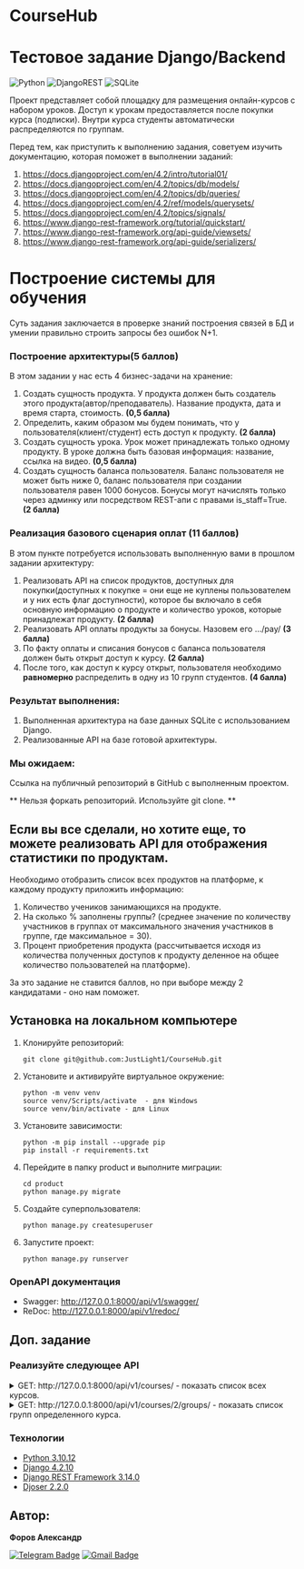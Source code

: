 # CourseHub

# Тестовое задание Django/Backend

![Python](https://img.shields.io/badge/python-3670A0?style=for-the-badge&logo=python&logoColor=ffdd54) ![DjangoREST](https://img.shields.io/badge/DJANGO-REST-ff1709?style=for-the-badge&logo=django&logoColor=white&color=ff1709&labelColor=gray) ![SQLite](https://img.shields.io/badge/sqlite-%2307405e.svg?style=for-the-badge&logo=sqlite&logoColor=white)

Проект представляет собой площадку для размещения онлайн-курсов с набором уроков. Доступ к урокам предоставляется после покупки курса (подписки). Внутри курса студенты автоматически распределяются по группам.

Перед тем, как приступить к выполнению задания, советуем изучить документацию, которая поможет в выполнении заданий:

1. https://docs.djangoproject.com/en/4.2/intro/tutorial01/
2. https://docs.djangoproject.com/en/4.2/topics/db/models/
3. https://docs.djangoproject.com/en/4.2/topics/db/queries/
4. https://docs.djangoproject.com/en/4.2/ref/models/querysets/
5. https://docs.djangoproject.com/en/4.2/topics/signals/
6. https://www.django-rest-framework.org/tutorial/quickstart/
7. https://www.django-rest-framework.org/api-guide/viewsets/
8. https://www.django-rest-framework.org/api-guide/serializers/

# Построение системы для обучения

Суть задания заключается в проверке знаний построения связей в БД и умении правильно строить запросы без ошибок N+1.

### Построение архитектуры(5 баллов)

В этом задании у нас есть 4 бизнес-задачи на хранение:

1. Создать сущность продукта. У продукта должен быть создатель этого продукта(автор/преподаватель). Название продукта, дата и время старта, стоимость. **(0,5 балла)**
2. Определить, каким образом мы будем понимать, что у пользователя(клиент/студент) есть доступ к продукту. **(2 балла)**
3. Создать сущность урока. Урок может принадлежать только одному продукту. В уроке должна быть базовая информация: название, ссылка на видео. **(0,5 балла)**
4. Создать сущность баланса пользователя. Баланс пользователя не может быть ниже 0, баланс пользователя при создании пользователя равен 1000 бонусов. Бонусы могут начислять только через админку или посредством REST-апи с правами is_staff=True. **(2 балла)**

### Реализация базового сценария оплат (11 баллов)

В этом пункте потребуется использовать выполненную вами в прошлом задании архитектуру:

1. Реализовать API на список продуктов, доступных для покупки(доступных к покупке = они еще не куплены пользователем и у них есть флаг доступности), которое бы включало в себя основную информацию о продукте и количество уроков, которые принадлежат продукту. **(2 балла)**
2. Реализовать API оплаты продукты за бонусы. Назовем его …/pay/ **(3 балла)**
3. По факту оплаты и списания бонусов с баланса пользователя должен быть открыт доступ к курсу. **(2 балла)**
4. После того, как доступ к курсу открыт, пользователя необходимо **равномерно** распределить в одну из 10 групп студентов. **(4 балла)**

### Результат выполнения:

1. Выполненная архитектура на базе данных SQLite с использованием Django.
2. Реализованные API на базе готовой архитектуры.

### Мы ожидаем:

Ссылка на публичный репозиторий в GitHub с выполненным проектом.

** Нельзя форкать репозиторий. Используйте git clone. **

## Если вы все сделали, но хотите еще, то можете реализовать API для отображения статистики по продуктам.

Необходимо отобразить список всех продуктов на платформе, к каждому продукту приложить информацию:

1. Количество учеников занимающихся на продукте.
2. На сколько % заполнены группы? (среднее значение по количеству участников в группах от максимального значения участников в группе, где максимальное = 30).
3. Процент приобретения продукта (рассчитывается исходя из количества полученных доступов к продукту деленное на общее количество пользователей на платформе).

За это задание не ставится баллов, но при выборе между 2 кандидатами - оно нам поможет.

## **Установка на локальном компьютере**

1. Клонируйте репозиторий:
   ```
   git clone git@github.com:JustLight1/CourseHub.git
   ```
2. Установите и активируйте виртуальное окружение:
   ```
   python -m venv venv
   source venv/Scripts/activate  - для Windows
   source venv/bin/activate - для Linux
   ```
3. Установите зависимости:
   ```
   python -m pip install --upgrade pip
   pip install -r requirements.txt
   ```
4. Перейдите в папку product и выполните миграции:
   ```
   cd product
   python manage.py migrate
   ```
5. Создайте суперпользователя:
   ```
   python manage.py createsuperuser
   ```
6. Запустите проект:
   ```
   python manage.py runserver
   ```

### **OpenAPI документация**

- Swagger: http://127.0.0.1:8000/api/v1/swagger/
- ReDoc: http://127.0.0.1:8000/api/v1/redoc/

## Доп. задание

### **Реализуйте следующее API**

<details><summary> GET: http://127.0.0.1:8000/api/v1/courses/  - показать список всех курсов.</summary>

    200 OK:
    ```
    [
        {
            "id": 3,
            "author": "Михаил Потапов",
            "title": "Backend developer",
            "start_date": "2024-03-03T12:00:00Z",
            "price": "150000",
            "lessons_count": 0,
            "lessons": [],
            "demand_course_percent": 0,
            "students_count": 0,
            "groups_filled_percent": 0
        },
        {
            "id": 2,
            "author": "Михаил Потапов",
            "title": "Python developer",
            "start_date": "2024-03-03T12:00:00Z",
            "price": "120000",
            "lessons_count": 3,
            "lessons": [
                {
                    "title": "Урок №1"
                },
                {
                    "title": "Урок №2"
                },
                {
                    "title": "Урок №3"
                }
            ],
            "demand_course_percent": 84,
            "students_count": 10,
            "groups_filled_percent": 83
        },
        {
            "id": 1,
            "author": "Иван Петров",
            "title": "Онлайн курс",
            "start_date": "2024-03-03T12:00:00Z",
            "price": "56000",
            "lessons_count": 3,
            "lessons": [
                {
                    "title": "Урок №1"
                },
                {
                    "title": "Урок №2"
                },
                {
                    "title": "Урок №3"
                }
            ],
            "demand_course_percent": 7,
            "students_count": 1,
            "groups_filled_percent": 10
        }
    ]
    ```

</details>

<details><summary> GET: http://127.0.0.1:8000/api/v1/courses/2/groups/  - показать список групп определенного курса.</summary>

    200 OK:
    ```
    [
        {
            "title": "Группа №3",
            "course": "Python developer",
            "students": [
                {
                    "first_name": "Иван",
                    "last_name": "Грозный",
                    "email": "user9@user.com"
                },
                {
                    "first_name": "Корней",
                    "last_name": "Чуковский",
                    "email": "user8@user.com"
                },
                {
                    "first_name": "Максим",
                    "last_name": "Горький",
                    "email": "user7@user.com"
                }
            ]
        },
        {
            "title": "Группа №2",
            "course": "Python developer",
            "students": [
                {
                    "first_name": "Ольга",
                    "last_name": "Иванова",
                    "email": "user6@user.com"
                },
                {
                    "first_name": "Саша",
                    "last_name": "Иванов",
                    "email": "user5@user.com"
                },
                {
                    "first_name": "Дмитрий",
                    "last_name": "Иванов",
                    "email": "user4@user.com"
                }
            ]
        },
        {
            "title": "Группа №1",
            "course": "Python developer",
            "students": [
                {
                    "first_name": "Андрей",
                    "last_name": "Петров",
                    "email": "user10@user.com"
                },
                {
                    "first_name": "Олег",
                    "last_name": "Петров",
                    "email": "user3@user.com"
                },
                {
                    "first_name": "Сергей",
                    "last_name": "Петров",
                    "email": "user2@user.com"
                },
                {
                    "first_name": "Иван",
                    "last_name": "Петров",
                    "email": "user@user.com"
                }
            ]
        }
    ]
    ```

</details>

### **Технологии**

- [Python 3.10.12](https://www.python.org/doc/)
- [Django 4.2.10](https://docs.djangoproject.com/en/4.2/)
- [Django REST Framework 3.14.0](https://www.django-rest-framework.org/)
- [Djoser 2.2.0](https://djoser.readthedocs.io/en/latest/getting_started.html)

## Автор:

**Форов Александр**

[![Telegram Badge](https://img.shields.io/badge/-Light_88-blue?style=social&logo=telegram&link=https://t.me/Light_88)](https://t.me/Light_88) [![Gmail Badge](https://img.shields.io/badge/forov.py@gmail.com-c14438?style=flat&logo=Gmail&logoColor=white&link=mailto:forov.py@gmail.com)](mailto:forov.py@gmail.com)
